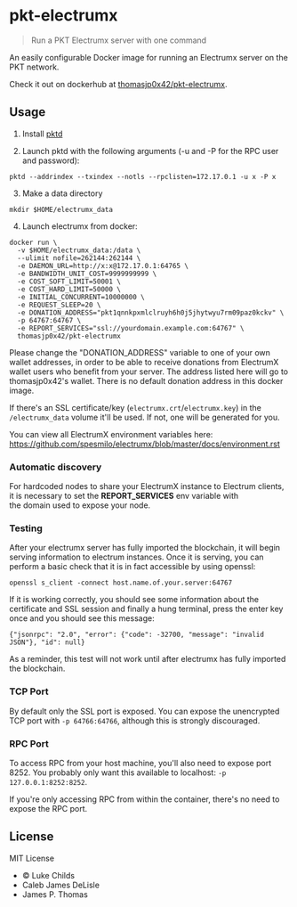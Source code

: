 
# pkt-electrumx

> Run a PKT Electrumx server with one command

An easily configurable Docker image for running an Electrumx server on the PKT network.

Check it out on dockerhub at [thomasjp0x42/pkt-electrumx](https://hub.docker.com/r/thomasjp0x42/pkt-electrumx).

## Usage

1. Install [pktd](https://github.com/pkt-cash/pktd)

2. Launch pktd with the following arguments (-u and -P for the RPC user and password):

```
pktd --addrindex --txindex --notls --rpclisten=172.17.0.1 -u x -P x
```

3. Make a data directory

```
mkdir $HOME/electrumx_data
```

4. Launch electrumx from docker:

```
docker run \
  -v $HOME/electrumx_data:/data \
  --ulimit nofile=262144:262144 \
  -e DAEMON_URL=http://x:x@172.17.0.1:64765 \
  -e BANDWIDTH_UNIT_COST=9999999999 \
  -e COST_SOFT_LIMIT=50001 \
  -e COST_HARD_LIMIT=50000 \
  -e INITIAL_CONCURRENT=10000000 \
  -e REQUEST_SLEEP=20 \
  -e DONATION_ADDRESS="pkt1qnnkpxmlclruyh6h0j5jhytwyu7rm09paz0kckv" \
  -p 64767:64767 \
  -e REPORT_SERVICES="ssl://yourdomain.example.com:64767" \
  thomasjp0x42/pkt-electrumx
```

Please change the "DONATION_ADDRESS" variable to one of your own wallet addresses, in order to be able to receive donations from ElectrumX wallet users who benefit from your server.  The address listed here will go to thomasjp0x42's wallet.  There is no default donation address in this docker image.

If there's an SSL certificate/key (`electrumx.crt`/`electrumx.key`) in the `/electrumx_data` volume it'll be used. If not, one will be generated for you.

You can view all ElectrumX environment variables here: https://github.com/spesmilo/electrumx/blob/master/docs/environment.rst

### Automatic discovery
For hardcoded nodes to share your ElectrumX instance to Electrum clients, it is necessary to set the **REPORT_SERVICES** env variable with  
the domain used to expose your node.

### Testing
After your electrumx server has fully imported the blockchain, it will begin serving information to electrum
instances. Once it is serving, you can perform a basic check that it is in fact accessible by using openssl:

```
openssl s_client -connect host.name.of.your.server:64767
```

If it is working correctly, you should see some information about the certificate and SSL session and finally
a hung terminal, press the enter key once and you should see this message:

```
{"jsonrpc": "2.0", "error": {"code": -32700, "message": "invalid JSON"}, "id": null}
```

As a reminder, this test will not work until after electrumx has fully imported the blockchain.

### TCP Port

By default only the SSL port is exposed. You can expose the unencrypted TCP port with `-p 64766:64766`, although this is strongly discouraged.

### RPC Port

To access RPC from your host machine, you'll also need to expose port 8252. You probably only want this available to localhost: `-p 127.0.0.1:8252:8252`.

If you're only accessing RPC from within the container, there's no need to expose the RPC port.

## License

MIT License

* © Luke Childs
* Caleb James DeLisle
* James P. Thomas

